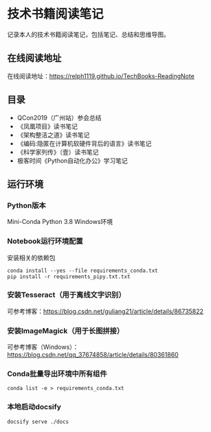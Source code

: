 # 技术书籍阅读笔记
记录本人的技术书籍阅读笔记，包括笔记、总结和思维导图。

## 在线阅读地址
在线阅读地址：https://relph1119.github.io/TechBooks-ReadingNote

## 目录
- QCon2019（广州站）参会总结
- 《凤凰项目》读书笔记
- 《架构整洁之道》读书笔记
- 《编码:隐匿在计算机软硬件背后的语言》读书笔记
- 《科学家列传》（壹）读书笔记
- 极客时间《Python自动化办公》学习笔记

## 运行环境
### Python版本
Mini-Conda Python 3.8 Windows环境

### Notebook运行环境配置
安装相关的依赖包
```shell
conda install --yes --file requirements_conda.txt
pip install -r requirements_pipy.txt.txt
```

### 安装Tesseract（用于离线文字识别）  
可参考博客：https://blog.csdn.net/guliang21/article/details/86735822

### 安装ImageMagick（用于长图拼接）
可参考博客（Windows）：https://blog.csdn.net/qq_37674858/article/details/80361860

### Conda批量导出环境中所有组件
```shell
conda list -e > requirements_conda.txt
```

### 本地启动docsify
```shell
docsify serve ./docs
```